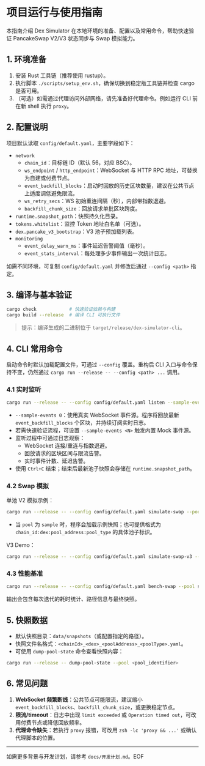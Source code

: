 # 项目运行与使用指南

本指南介绍 Dex Simulator 在本地环境的准备、配置以及常用命令，帮助快速验证 PancakeSwap V2/V3 状态同步与 Swap 模拟能力。

## 1. 环境准备

1. 安装 Rust 工具链（推荐使用 rustup）。
2. 执行脚本 `./scripts/setup_env.sh`，确保切换到稳定版工具链并检查 cargo 是否可用。
3. （可选）如需通过代理访问外部网络，请先准备好代理命令。例如运行 CLI 前在新 shell 执行 `proxy`。

## 2. 配置说明

项目默认读取 `config/default.yaml`，主要字段如下：

- `network`
  - `chain_id`：目标链 ID（默认 56，对应 BSC）。
  - `ws_endpoint` / `http_endpoint`：WebSocket 与 HTTP RPC 地址，可替换为自建或付费节点。
  - `event_backfill_blocks`：启动时回放的历史区块数量，建议在公共节点上适度调低避免限流。
  - `ws_retry_secs`：WS 初始重连间隔（秒），内部带指数退避。
  - `backfill_chunk_size`：回放请求单批区块跨度。
- `runtime.snapshot_path`：快照持久化目录。
- `tokens.whitelist`：监控 Token 地址白名单（可选）。
- `dex.pancake_v3_bootstrap`：V3 池子预加载列表。
- `monitoring`
  - `event_delay_warn_ms`：事件延迟告警阈值（毫秒）。
  - `event_stats_interval`：每处理多少事件输出一次统计日志。

如需不同环境，可复制 `config/default.yaml` 并修改后通过 `--config <path>` 指定。

## 3. 编译与基本验证

```bash
cargo check            # 快速验证依赖与构建
cargo build --release  # 编译 CLI 可执行文件
```

> 提示：编译生成的二进制位于 `target/release/dex-simulator-cli`。

## 4. CLI 常用命令

启动命令时默认加载配置文件，可通过 `--config` 覆盖。重构后 CLI 入口与命令保持不变，仍然通过 `cargo run --release -- --config <path> ...` 调用。

### 4.1 实时监听

```bash
cargo run --release -- --config config/default.yaml listen --sample-events 0
```

- `--sample-events 0`：使用真实 WebSocket 事件源。程序将回放最新 `event_backfill_blocks` 个区块，并持续订阅实时日志。
- 若需快速验证流程，可设置 `--sample-events <N>` 触发内置 Mock 事件源。
- 监听过程中可通过日志观察：
  - WebSocket 连接/重连与指数退避。
  - 回放请求的区块区间与限流告警。
  - 实时事件计数、延迟告警。
- 使用 `Ctrl+C` 结束；结束后最新池子快照会存储在 `runtime.snapshot_path`。

### 4.2 Swap 模拟

单池 V2 模拟示例：

```bash
cargo run --release -- --config config/default.yaml simulate-swap --pool sample --amount 1000000000000000000
```

- 当 `pool` 为 `sample` 时，程序会加载示例快照；也可提供格式为 `chain_id:dex:pool_address:pool_type` 的具体池子标识。

V3 Demo：

```bash
cargo run --release -- --config config/default.yaml simulate-swap-v3 --amount 1000000000000000
```

### 4.3 性能基准

```bash
cargo run --release -- --config config/default.yaml bench-swap --pool sample --amount 1000000000000000000 --iterations 50
```

输出会包含每次迭代的耗时统计、路径信息与最终快照。

## 5. 快照数据

- 默认快照目录：`data/snapshots`（或配置指定的路径）。
- 快照文件名格式：`<chainId>_<dex>_<poolAddress>_<poolType>.yaml`。
- 可使用 `dump-pool-state` 命令查看快照内容：

```bash
cargo run --release -- dump-pool-state --pool <pool_identifier>
```

## 6. 常见问题

1. **WebSocket 频繁断线**：公共节点可能限流，建议缩小 `event_backfill_blocks`、`backfill_chunk_size`，或更换稳定节点。
2. **限流/timeout**：日志中出现 `limit exceeded` 或 `Operation timed out`，可改用付费节点或降低回放频率。
3. **代理命令缺失**：若执行 `proxy` 报错，可改用 `zsh -lc 'proxy && ...'` 或确认代理脚本的位置。

---

如需更多背景与开发计划，请参考 `docs/开发计划.md`。EOF
